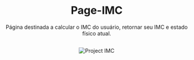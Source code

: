 <div align="center">

# Page-IMC
Página destinada a calcular o IMC do usuário, retornar seu IMC e estado físico atual.   

##
![Project IMC](https://user-images.githubusercontent.com/91755560/151681026-d5c7c439-a2ea-4fef-91cd-fe3a145a09ce.png)
</div>
